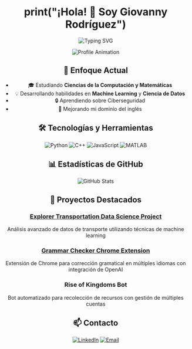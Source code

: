 <div align="center">

# print("¡Hola! <span style='animation: wave 2s infinite;'>👋</span> Soy Giovanny Rodríguez")

![Typing SVG](https://readme-typing-svg.herokuapp.com?font=Fira+Code&pause=1000&color=2196F3&center=true&vCenter=true&width=435&lines=Estudiante+de+Informática;Apasionado+por+Matemáticas;Desarrollador+de+Machine+Learning;Siempre+aprendiendo)

<div align="center">
    <img src="profile-animation.gif" alt="Profile Animation" />
</div>

## 🎯 Enfoque Actual

- 🎓 Estudiando **Ciencias de la Computación y Matemáticas**
- 💡 Desarrollando habilidades en **Machine Learning** y **Ciencia de Datos**
- 🔒 Aprendiendo sobre Ciberseguridad
- 🌱 Mejorando mi dominio del inglés

## 🛠️ Tecnologías y Herramientas

![Python](https://img.shields.io/badge/-Python-3776AB?style=flat-square&logo=Python&logoColor=white)
![C++](https://img.shields.io/badge/-C++-00599C?style=flat-square&logo=c%2B%2B&logoColor=white)
![JavaScript](https://img.shields.io/badge/-JavaScript-F7DF1E?style=flat-square&logo=javascript&logoColor=black)
![MATLAB](https://img.shields.io/badge/-MATLAB-0076A8?style=flat-square&logo=mathworks&logoColor=white)

## 📊 Estadísticas de GitHub

<img src="https://github-readme-stats.vercel.app/api?username=YourGitHubUsername&show_icons=true&theme=tokyonight" alt="GitHub Stats" />

## 🌟 Proyectos Destacados

### [Explorer Transportation Data Science Project](https://nebigdatahub.org/nsdc/tdsp/)
Análisis avanzado de datos de transporte utilizando técnicas de machine learning

### [Grammar Checker Chrome Extension](https://chromewebstore.google.com/detail/grammar-checker-multi-lan/dcgfjejbncgnpgiciceafjegfiiiblpi)
Extensión de Chrome para corrección gramatical en múltiples idiomas con integración de OpenAI

### Rise of Kingdoms Bot
Bot automatizado para recolección de recursos con gestión de múltiples cuentas

## 📫 Contacto

[![LinkedIn](https://img.shields.io/badge/-LinkedIn-0077B5?style=flat-square&logo=LinkedIn&logoColor=white)](https://www.linkedin.com/in/giovanny-rodr%C3%ADguez-)
[![Email](https://img.shields.io/badge/-Email-D14836?style=flat-square&logo=Gmail&logoColor=white)](mailto:dreuxxr@gmail.com)

</div>

